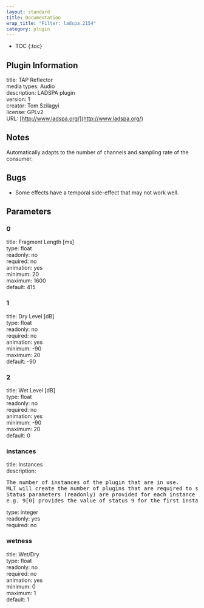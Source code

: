 ```yaml
---
layout: standard
title: Documentation
wrap_title: "Filter: ladspa.2154"
category: plugin
---
```

* TOC
{:toc}

## Plugin Information

title: TAP Reflector  
media types:
Audio  
description: LADSPA plugin  
version: 1  
creator: Tom Szilagyi  
license: GPLv2  
URL: [http://www.ladspa.org/](http://www.ladspa.org/)  

## Notes

Automatically adapts to the number of channels and sampling rate of the consumer.

## Bugs

* Some effects have a temporal side-effect that may not work well.


## Parameters

### 0

title: Fragment Length [ms]    
type: float  
readonly: no  
required: no  
animation: yes  
minimum: 20  
maximum: 1600  
default: 415  

### 1

title: Dry Level [dB]    
type: float  
readonly: no  
required: no  
animation: yes  
minimum: -90  
maximum: 20  
default: -90  

### 2

title: Wet Level [dB]    
type: float  
readonly: no  
required: no  
animation: yes  
minimum: -90  
maximum: 20  
default: 0  

### instances

title: Instances    
description:
<pre>
The number of instances of the plugin that are in use.
MLT will create the number of plugins that are required to support the number of audio channels.
Status parameters (readonly) are provided for each instance and are accessed by specifying the instance number after the identifier (starting at zero).
e.g. 9[0] provides the value of status 9 for the first instance.
</pre>
type: integer  
readonly: yes  
required: no  

### wetness

title: Wet/Dry    
type: float  
readonly: no  
required: no  
animation: yes  
minimum: 0  
maximum: 1  
default: 1  

